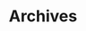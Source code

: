 ---
title: "Archives"
layout: "archives"
slug: "archives"
menu:
    main:
        weight: -70
        params: 
            icon: archives
---